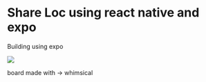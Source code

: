 # Share Loc using react native and expo

Building using expo 

![](../../../../Downloads/ShareLoc@2x.png)

board made with -> whimsical